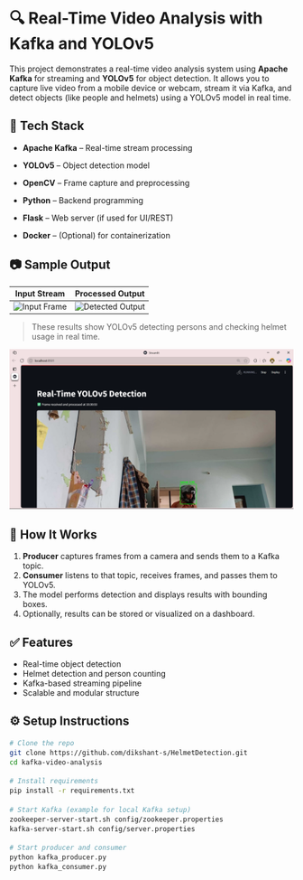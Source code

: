 # 🔍 Real-Time Video Analysis with Kafka and YOLOv5

This project demonstrates a real-time video analysis system using **Apache Kafka** for streaming and **YOLOv5** for object detection. It allows you to capture live video from a mobile device or webcam, stream it via Kafka, and detect objects (like people and helmets) using a YOLOv5 model in real time.

## 🧰 Tech Stack

- **Apache Kafka** – Real-time stream processing

- **YOLOv5** – Object detection model

- **OpenCV** – Frame capture and preprocessing

- **Python** – Backend programming

- **Flask** – Web server (if used for UI/REST)

- **Docker** – (Optional) for containerization

## 📷 Sample Output

| Input Stream | Processed Output |
|--------------|------------------|
| ![Input Frame](images/input_frame.jpg) | ![Detected Output](images/output_frame.jpg) |

> These results show YOLOv5 detecting persons and checking helmet usage in real time.

![Result images](images/Screenshot%20(127).png) 

## 🚀 How It Works

1. **Producer** captures frames from a camera and sends them to a Kafka topic.
2. **Consumer** listens to that topic, receives frames, and passes them to YOLOv5.
3. The model performs detection and displays results with bounding boxes.
4. Optionally, results can be stored or visualized on a dashboard.

## ✅ Features

- Real-time object detection
- Helmet detection and person counting
- Kafka-based streaming pipeline
- Scalable and modular structure

## ⚙️ Setup Instructions

```bash
# Clone the repo
git clone https://github.com/dikshant-s/HelmetDetection.git
cd kafka-video-analysis

# Install requirements
pip install -r requirements.txt

# Start Kafka (example for local Kafka setup)
zookeeper-server-start.sh config/zookeeper.properties
kafka-server-start.sh config/server.properties

# Start producer and consumer
python kafka_producer.py
python kafka_consumer.py
